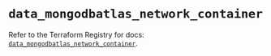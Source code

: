 # `data_mongodbatlas_network_container`

Refer to the Terraform Registry for docs: [`data_mongodbatlas_network_container`](https://registry.terraform.io/providers/mongodb/mongodbatlas/1.17.0/docs/data-sources/network_container).
